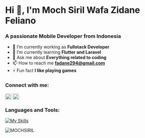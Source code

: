 # Hi 👋, I'm Moch Siril Wafa Zidane Feliano
### A passionate Mobile Developer from Indonesia

- 🔭 I’m currently working as **Fullstack Developer**
- 🌱 I’m currently learning **Flutter and Laravel**
- 💬 Ask me about **Everything related to coding**
- 📫 How to reach me **fadane294@gmail.com**
- ⚡ Fun fact **I like playing games**

### Connect with me:
<a href="https://codepen.io/skypoo" target="blank"><img align="center" src="https://raw.githubusercontent.com/rahuldkjain/github-profile-readme-generator/master/src/images/icons/Social/codepen.svg" alt="skypoo" height="20" width="20" /></a>
<a href="https://linkedin.com/in/moch-siril-wafa-zidane-feliano-784435292/" target="blank"><img align="center" src="https://raw.githubusercontent.com/rahuldkjain/github-profile-readme-generator/master/src/images/icons/Social/linked-in-alt.svg" alt="https://www.linkedin.com/in/moch-siril-wafa-zidane-feliano-784435292/" height="20" width="20" /></a>

### Languages and Tools:
[![My Skills](https://skillicons.dev/icons?i=js,html,css,java,figma,flutter,dart,github,php,postman)](https://skillicons.dev)

<p><img align="left" src="https://github-readme-stats.vercel.app/api/top-langs?username=MOCHSIRIL&show_icons=true&locale=en&layout=compact" alt="MOCHSIRIL" /></p>

